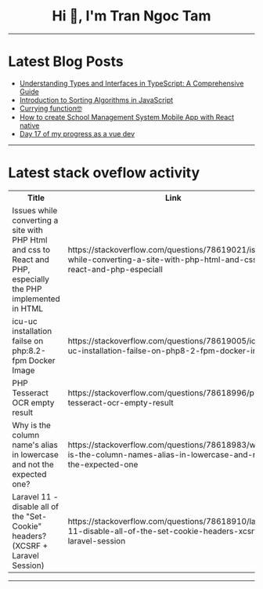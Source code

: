 <h1 align="center">Hi 👋, I'm Tran Ngoc Tam</h1>

---

# Latest Blog Posts 
<!-- BLOG-POST-LIST:START -->
- [Understanding Types and Interfaces in TypeScript: A Comprehensive Guide](https://dev.to/hasancse/understanding-types-and-interfaces-in-typescript-a-comprehensive-guide-1pm7)
- [Introduction to Sorting Algorithms in JavaScript](https://dev.to/alexmercedcoder/introduction-to-sorting-algorithms-in-javascript-b60)
- [Currying function🤓](https://dev.to/__khojiakbar__/currying-function-1f7a)
- [How to create School Management System Mobile App with React native](https://dev.to/nadim_ch0wdhury/how-to-create-school-management-system-mobile-app-with-react-native-2e4b)
- [Day 17 of my progress as a vue dev](https://dev.to/zain725342/day-17-of-my-progress-as-a-vue-dev-1a9h)
<!-- BLOG-POST-LIST:END -->

---

# Latest stack oveflow activity
<table>
  <tr><th>Title</th><th>Link</th></tr>
  <!-- STACKOVERFLOW:START --><tr><td>Issues while converting a site with PHP Html and css to React and PHP, especially the PHP implemented in HTML</td><td>https://stackoverflow.com/questions/78619021/issues-while-converting-a-site-with-php-html-and-css-to-react-and-php-especiall</td></tr><tr><td>icu-uc installation failse on php:8.2-fpm Docker Image</td><td>https://stackoverflow.com/questions/78619005/icu-uc-installation-failse-on-php8-2-fpm-docker-image</td></tr><tr><td>PHP Tesseract OCR empty result</td><td>https://stackoverflow.com/questions/78618996/php-tesseract-ocr-empty-result</td></tr><tr><td>Why is the column name&#39;s alias in lowercase and not the expected one?</td><td>https://stackoverflow.com/questions/78618983/why-is-the-column-names-alias-in-lowercase-and-not-the-expected-one</td></tr><tr><td>Laravel 11 - disable all of the &quot;Set-Cookie&quot; headers? &lpar;XCSRF + Laravel Session&rpar;</td><td>https://stackoverflow.com/questions/78618910/laravel-11-disable-all-of-the-set-cookie-headers-xcsrf-laravel-session</td></tr><!-- STACKOVERFLOW:END -->
</table>

---


